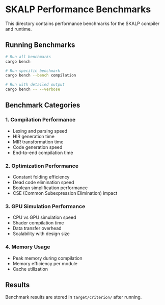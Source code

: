 # SKALP Performance Benchmarks

This directory contains performance benchmarks for the SKALP compiler and runtime.

## Running Benchmarks

```bash
# Run all benchmarks
cargo bench

# Run specific benchmark
cargo bench --bench compilation

# Run with detailed output
cargo bench -- --verbose
```

## Benchmark Categories

### 1. Compilation Performance
- Lexing and parsing speed
- HIR generation time
- MIR transformation time
- Code generation speed
- End-to-end compilation time

### 2. Optimization Performance
- Constant folding efficiency
- Dead code elimination speed
- Boolean simplification performance
- CSE (Common Subexpression Elimination) impact

### 3. GPU Simulation Performance
- CPU vs GPU simulation speed
- Shader compilation time
- Data transfer overhead
- Scalability with design size

### 4. Memory Usage
- Peak memory during compilation
- Memory efficiency per module
- Cache utilization

## Results

Benchmark results are stored in `target/criterion/` after running.